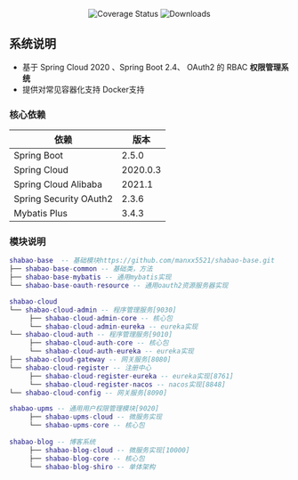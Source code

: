<p align="center">
 <img src="https://img.shields.io/badge/Spring%20Cloud-2020-blue.svg" alt="Coverage Status">
 <img src="https://img.shields.io/badge/Spring%20Boot-2.5-blue.svg" alt="Downloads">
</p>

## 系统说明

- 基于 Spring Cloud 2020 、Spring Boot 2.4、 OAuth2 的 RBAC **权限管理系统**
- 提供对常见容器化支持 Docker支持

### 核心依赖

| 依赖                   | 版本          |
| ---------------------- | ------------- |
| Spring Boot            | 2.5.0 |
| Spring Cloud           | 2020.0.3    |
| Spring Cloud Alibaba   | 2021.1|
| Spring Security OAuth2 | 2.3.6         |
| Mybatis Plus           | 3.4.3         |

### 模块说明
```lua
shabao-base  -- 基础模块https://github.com/manxx5521/shabao-base.git
├── shabao-base-common -- 基础类，方法
├── shabao-base-mybatis -- 通用mybatis实现
└── shabao-base-oauth-resource -- 通用oauth2资源服务器实现

shabao-cloud
└── shabao-cloud-admin -- 程序管理服务[9030]
     ├── shabao-cloud-admin-core -- 核心包
     └── shabao-cloud-admin-eureka -- eureka实现
└── shabao-cloud-auth -- 程序管理服务[9010]
     ├── shabao-cloud-auth-core -- 核心包
     └── shabao-cloud-auth-eureka -- eureka实现
├── shabao-cloud-gateway -- 网关服务[8080]
└── shabao-cloud-register -- 注册中心
     ├── shabao-cloud-register-eureka -- eureka实现[8761]
     └── shabao-cloud-register-nacos -- nacos实现[8848]
└── shabao-cloud-config -- 网关服务[8090]

shabao-upms -- 通用用户权限管理模块[9020]
     ├── shabao-upms-cloud -- 微服务实现
     └── shabao-upms-core -- 核心包
     
shabao-blog -- 博客系统
     ├── shabao-blog-cloud -- 微服务实现[10000]
     ├── shabao-blog-core -- 核心包
     └── shabao-blog-shiro -- 单体架构
```
 
